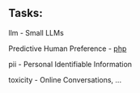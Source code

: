 ## Tasks:  

llm - Small LLMs

Predictive Human Preference - [php](php)

pii - Personal Identifiable Information  

toxicity - Online Conversations, ...






